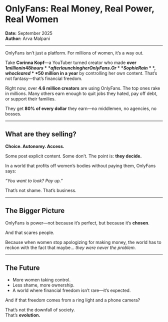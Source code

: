 # OnlyFans: Real Money, Real Power, Real Women  

**Date:** September 2025  
**Author:** Arva Malpani  

---

OnlyFans isn’t just a platform. For millions of women, it’s a way out.  

Take **Corinna Kopf**—a YouTuber turned creator who made **over $1 million in 48 hours** after launching her OnlyFans. Or **Sophie Rain**, who cleared **$50 million in a year** by controlling her own content. That’s not fantasy—that’s financial freedom.  

Right now, over **4.6 million creators** are using OnlyFans. The top ones rake in millions. Many others earn enough to quit jobs they hated, pay off debt, or support their families.  

They get **80% of every dollar** they earn—no middlemen, no agencies, no bosses.  

---

## What are they selling?  

**Choice. Autonomy. Access.**  

Some post explicit content. Some don’t. The point is: **they decide.**  

In a world that profits off women’s bodies without paying them, OnlyFans says:  

*“You want to look? Pay up.”*  

That’s not shame. That’s business.  

---

## The Bigger Picture  

OnlyFans is power—not because it’s perfect, but because it’s **chosen**.  

And that scares people.  

Because when women stop apologizing for making money, the world has to reckon with the fact that maybe… *they were never the problem.*  

---

## The Future  

- More women taking control.  
- Less shame, more ownership.  
- A world where financial freedom isn’t rare—it’s expected.  

And if that freedom comes from a ring light and a phone camera?  

That’s not the downfall of society.  
That’s **evolution.**  
